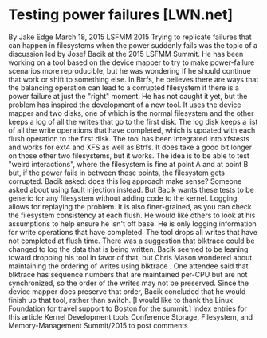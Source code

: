 # Testing power failures [LWN.net]

By
Jake Edge
March 18, 2015
LSFMM 2015
Trying to replicate failures that can happen in filesystems when the power
suddenly fails was the topic of a discussion led by Josef Bacik at the 2015
LSFMM Summit.  He has been working on a tool based on the device mapper to
try to make power-failure scenarios more reproducible, but he was wondering
if he should continue that work or shift to something else.
In Btrfs, he believes there are ways that the balancing operation can lead
to a corrupted filesystem if there is a power failure at just the "right"
moment.  He has not caught it yet, but the problem has inspired the
development of a new tool.
It uses the device mapper and two disks, one of which is the normal
filesystem and the 
other keeps a log of all the writes that go to the first disk.  The log
disk keeps a list of all the write operations that have completed, which is
updated with each flush operation to the first disk.
The tool has been integrated into xfstests and works for ext4 and XFS as
well as Btrfs.  It does take a good bit longer on those other two
filesystems, but it works.     The idea is to be able to test "weird
interactions", where 
the filesystem is fine at point A and at point B but, if the power fails in
between those points, the filesystem gets corrupted. Bacik asked: does this log approach
make sense?
Someone asked about using fault injection instead.  But Bacik wants these
tests to be generic for any filesystem without adding code to the kernel.
Logging allows for replaying the problem.  It is also finer-grained, as you
can check the filesystem consistency at each flush.
He would like others to look at his assumptions to help ensure he isn't off
base. He is only logging information for write operations that have
completed.  The tool drops all writes that have not completed at flush time.
There was a suggestion that
blktrace
could be changed to log the data that is being written.  Bacik seemed
to be leaning toward dropping his tool in favor of that, but Chris Mason
wondered about maintaining the ordering of writes using
blktrace
.
One attendee said that
blktrace
has sequence numbers that are
maintained per-CPU but are not 
synchronized, so the order of the writes may not be preserved.  Since the
device mapper does preserve that order, Bacik concluded that he would
finish up that tool, rather than switch.
[I would like to thank the Linux Foundation for travel support to Boston
for the summit.]
Index entries for this article
Kernel
Development tools
Conference
Storage, Filesystem, and Memory-Management Summit/2015
to post comments